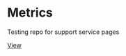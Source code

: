 # Metrics
Testing repo for support service pages

[View](https://grant-inna.github.io/Metrics/login)
